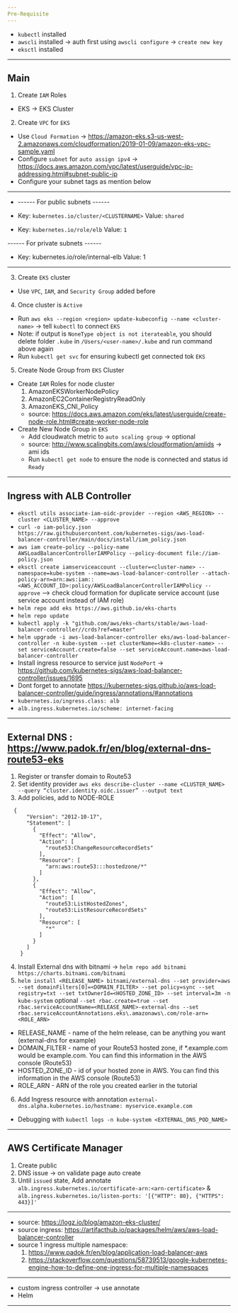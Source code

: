 ```yaml
---
Pre-Requisite
---
```

- `kubectl` installed
- `awscli` installed -> auth first using `awscli configure` -> `create new key`
- `eksctl` installed

---
Main
---
1. Create `IAM` Roles
  - EKS -> EKS Cluster
2. Create `VPC` for `EKS`
  - Use `Cloud Formation` -> https://amazon-eks.s3-us-west-2.amazonaws.com/cloudformation/2019-01-09/amazon-eks-vpc-sample.yaml
  - Configure `subnet` for `auto assign ipv4` -> https://docs.aws.amazon.com/vpc/latest/userguide/vpc-ip-addressing.html#subnet-public-ip
  - Configure your subnet tags as mention below
-----------------
  - ------ For public subnets ------
  - Key: `kubernetes.io/cluster/<CLUSTERNAME>`
    Value: `shared`

  - Key: `kubernetes.io/role/elb`
    Value: `1`

  ------ For private subnets ------
  - Key: kubernetes.io/role/internal-elb
    Value: 1
---------------------
3. Create `EKS` cluster
  - Use `VPC`, `IAM`, and `Security Group` added before
4. Once cluster is `Active`
  - Run `aws eks --region <region> update-kubeconfig --name <cluster-name>` -> tell `kubectl` to connect `EKS`
  - Note: if output is `NoneType object is not iterateable`, you should delete folder `.kube` in `/Users/<user-name>/.kube` and run command above again
  - Run `kubectl get svc` for ensuring kubectl get connected tok `EKS`
5. Create Node Group from `EKS` Cluster
  - Create `IAM` Roles for node cluster
    1. AmazonEKSWorkerNodePolicy
    2. AmazonEC2ContainerRegistryReadOnly
    3. AmazonEKS_CNI_Policy
    - source: https://docs.aws.amazon.com/eks/latest/userguide/create-node-role.html#create-worker-node-role
  - Create New Node Group in `EKS`  
    - Add cloudwatch metric to `auto scaling group` -> optional
    - source: http://www.scalingbits.com/aws/cloudformation/amiids -> ami ids
    - Run `kubectl get node` to ensure the node is connected and status id `Ready`

---
Ingress with ALB Controller
---
- `eksctl utils associate-iam-oidc-provider --region <AWS_REGION> --cluster <CLUSTER_NAME> --approve`
- `curl -o iam-policy.json https://raw.githubusercontent.com/kubernetes-sigs/aws-load-balancer-controller/main/docs/install/iam_policy.json`
- `aws iam create-policy --policy-name AWSLoadBalancerControllerIAMPolicy --policy-document file://iam-policy.json`
- `eksctl create iamserviceaccount --cluster=<cluster-name> --namespace=kube-system --name=aws-load-balancer-controller --attach-policy-arn=arn:aws:iam::<AWS_ACCOUNT_ID>:policy/AWSLoadBalancerControllerIAMPolicy --approve` --> check cloud formation for duplicate service account (use service account instead of IAM role)
- `helm repo add eks https://aws.github.io/eks-charts`
- `helm repo update`
- `kubectl apply -k "github.com/aws/eks-charts/stable/aws-load-balancer-controller//crds?ref=master"`
- `helm upgrade -i aws-load-balancer-controller eks/aws-load-balancer-controller -n kube-system --set clusterName=<k8s-cluster-name> --set serviceAccount.create=false --set serviceAccount.name=aws-load-balancer-controller`
- Install ingress resource to service just `NodePort` -> https://github.com/kubernetes-sigs/aws-load-balancer-controller/issues/1695
- Dont forget to annotate https://kubernetes-sigs.github.io/aws-load-balancer-controller/guide/ingress/annotations/#annotations
- `kubernetes.io/ingress.class: alb`
- `alb.ingress.kubernetes.io/scheme: internet-facing`

---
External DNS : https://www.padok.fr/en/blog/external-dns-route53-eks
---
1. Register or transfer domain to Route53
2. Set identity provider `aws eks describe-cluster --name <CLUSTER_NAME> --query “cluster.identity.oidc.issuer” --output text`
3. Add policies, add to NODE-ROLE
```
  {
      "Version": "2012-10-17",
      "Statement": [
        {
          "Effect": "Allow",
          "Action": [
            "route53:ChangeResourceRecordSets"
          ],
          "Resource": [
            "arn:aws:route53:::hostedzone/*"
          ]
        },
        {
          "Effect": "Allow",
          "Action": [
            "route53:ListHostedZones",
            "route53:ListResourceRecordSets"
          ],
          "Resource": [
            "*"
          ]
        }
      ]
    }
```
4. Install External dns with bitnami -> `helm repo add bitnami https://charts.bitnami.com/bitnami`
5. `helm install <RELEASE_NAME> bitnami/external-dns --set provider=aws --set domainFilters[0]=<DOMAIN_FILTER> --set policy=sync --set registry=txt --set txtOwnerId=<HOSTED_ZONE_ID> --set interval=3m -n kube-system` optional `--set rbac.create=true --set rbac.serviceAccountName=<RELEASE_NAME>-external-dns --set rbac.serviceAccountAnnotations.eks\.amazonaws\.com/role-arn=<ROLE_ARN>`
  - RELEASE_NAME - name of the helm release, can be anything you want (external-dns for example)
  - DOMAIN_FILTER - name of your Route53 hosted zone, if *.example.com would be example.com. You can find this information in the AWS console (Route53)
  - HOSTED_ZONE_ID - id of your hosted zone in AWS. You can find this information in the AWS console (Route53)
  - ROLE_ARN - ARN of the role you created earlier in the tutorial
6. Add Ingress resource with annotation `external-dns.alpha.kubernetes.io/hostname: myservice.example.com ` 
- Debugging with `kubectl logs -n kube-system <EXTERNAL_DNS_POD_NAME>`

---
AWS Certificate Manager
---
1. Create public
2. DNS issue -> on validate page auto create
3. Until `issued` state, Add annotate `alb.ingress.kubernetes.io/certificate-arn:<arn-certificate>` & `alb.ingress.kubernetes.io/listen-ports: '[{"HTTP": 80}, {"HTTPS": 443}]'`
--------------------------------------------------------------------------------------------------------

- source: https://logz.io/blog/amazon-eks-cluster/
- source ingress: https://artifacthub.io/packages/helm/aws/aws-load-balancer-controller
- source 1 ingress multiple namespace:
  1. https://www.padok.fr/en/blog/application-load-balancer-aws
  2. https://stackoverflow.com/questions/58739513/google-kubernetes-engine-how-to-define-one-ingress-for-multiple-namespaces

-------------------------------------------------------------------------------------------------------- 
- custom ingress controller -> use annotate
- Helm
--------------------------------------------------------------------------------------------------------

